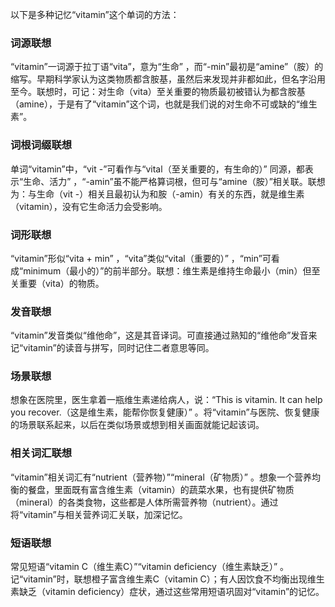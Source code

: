 以下是多种记忆“vitamin”这个单词的方法：
### 词源联想
“vitamin”一词源于拉丁语“vita”，意为“生命” ，而“-min”最初是“amine”（胺）的缩写。早期科学家认为这类物质都含胺基，虽然后来发现并非都如此，但名字沿用至今。联想时，可记：对生命（vita）至关重要的物质最初被错认为都含胺基（amine），于是有了“vitamin”这个词，也就是我们说的对生命不可或缺的“维生素”。
### 词根词缀联想
单词“vitamin”中，“vit -”可看作与“vital（至关重要的，有生命的）” 同源，都表示“生命、活力” ，“-amin”虽不能严格算词根，但可与“amine（胺）”相关联。联想为：与生命（vit -）相关且最初认为和胺（-amin）有关的东西，就是维生素（vitamin），没有它生命活力会受影响。
### 词形联想
“vitamin”形似“vita + min” ，“vita”类似“vital（重要的）” ，“min”可看成“minimum（最小的）”的前半部分。联想：维生素是维持生命最小（min）但至关重要（vita）的物质。 
### 发音联想
“vitamin”发音类似“维他命”，这是其音译词。可直接通过熟知的“维他命”发音来记“vitamin”的读音与拼写，同时记住二者意思等同。
### 场景联想
想象在医院里，医生拿着一瓶维生素递给病人，说：“This is vitamin. It can help you recover.（这是维生素，能帮你恢复健康）” 。将“vitamin”与医院、恢复健康的场景联系起来，以后在类似场景或想到相关画面就能记起该词。 
### 相关词汇联想
“vitamin”相关词汇有“nutrient（营养物）”“mineral（矿物质）” 。想象一个营养均衡的餐盘，里面既有富含维生素（vitamin）的蔬菜水果，也有提供矿物质（mineral）的各类食物，这些都是人体所需营养物（nutrient）。通过将“vitamin”与相关营养词汇关联，加深记忆。 
### 短语联想
常见短语“vitamin C（维生素C）”“vitamin deficiency（维生素缺乏）” 。记“vitamin”时，联想橙子富含维生素C（vitamin C）；有人因饮食不均衡出现维生素缺乏（vitamin deficiency）症状，通过这些常用短语巩固对“vitamin”的记忆。 